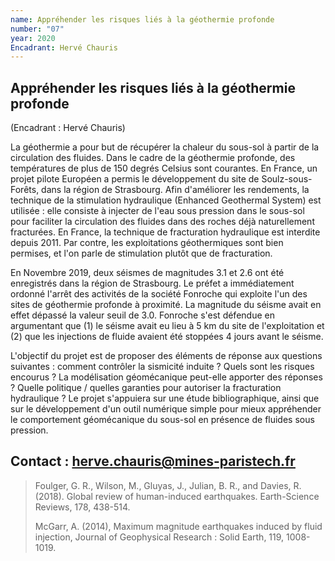 ```yaml
---
name: Appréhender les risques liés à la géothermie profonde
number: "07"
year: 2020
Encadrant: Hervé Chauris
---
```

## Appréhender les risques liés à la géothermie profonde

(Encadrant : Hervé Chauris)

La géothermie a pour but de récupérer la chaleur du sous-sol à partir de
la circulation des fluides. Dans le cadre de la géothermie profonde, des
températures de plus de 150 degrés Celsius sont courantes. En France, un
projet pilote Européen a permis le développement du site de
Soulz-sous-Forêts, dans la région de Strasbourg. Afin d'améliorer les
rendements, la technique de la stimulation hydraulique (Enhanced
Geothermal System) est utilisée : elle consiste à injecter de l'eau sous
pression dans le sous-sol pour faciliter la circulation des fluides dans
des roches déjà naturellement fracturées. En France, la technique de
fracturation hydraulique est interdite depuis 2011. Par contre, les
exploitations géothermiques sont bien permises, et l'on parle de
stimulation plutôt que de fracturation.

En Novembre 2019, deux séismes de magnitudes 3.1 et 2.6 ont été
enregistrés dans la région de Strasbourg. Le préfet a immédiatement
ordonné l'arrêt des activités de la société Fonroche qui exploite l'un
des sites de géothermie profonde à proximité. La magnitude du séisme
avait en effet dépassé la valeur seuil de 3.0. Fonroche s'est défendue
en argumentant que (1) le séisme avait eu lieu à 5 km du site de
l'exploitation et (2) que les injections de fluide avaient été stoppées
4 jours avant le séisme.

L'objectif du projet est de proposer des éléments de réponse aux
questions suivantes : comment contrôler la sismicité induite ? Quels
sont les risques encourus ? La modélisation géomécanique peut-elle
apporter des réponses ? Quelle politique / quelles garanties pour
autoriser la fracturation hydraulique ? Le projet s'appuiera sur une
étude bibliographique, ainsi que sur le développement d'un outil
numérique simple pour mieux appréhender le comportement géomécanique du
sous-sol en présence de fluides sous pression.

## Contact : herve.chauris@mines-paristech.fr

> Foulger, G. R., Wilson, M., Gluyas, J., Julian, B. R., and Davies, R.
> (2018). Global review of human-induced earthquakes. Earth-Science
> Reviews, 178, 438-514. 
>
> McGarr, A. (2014), Maximum magnitude earthquakes induced by fluid
> injection, Journal of Geophysical Research : Solid Earth, 119,
> 1008-1019.

